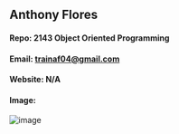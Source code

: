 ## Anthony Flores
#### Repo: 2143 Object Oriented Programming
#### Email: trainaf04@gmail.com
#### Website: N/A
#### Image: 
![image](https://github.com/user-attachments/assets/ebb190de-de31-4aee-92a9-71a9c91193f8)

